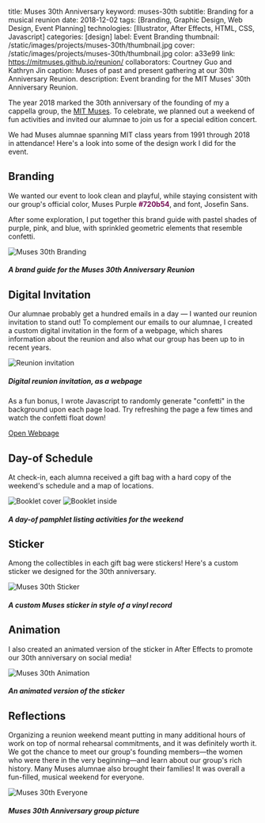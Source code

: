 title: Muses 30th Anniversary
keyword: muses-30th
subtitle: Branding for a musical reunion
date: 2018-12-02
tags: [Branding, Graphic Design, Web Design, Event Planning]
technologies: [Illustrator, After Effects, HTML, CSS, Javascript]
categories: [design]
label: Event Branding
thumbnail: /static/images/projects/muses-30th/thumbnail.jpg
cover: /static/images/projects/muses-30th/thumbnail.jpg
color: a33e99
link: https://mitmuses.github.io/reunion/
collaborators: Courtney Guo and Kathryn Jin
caption: Muses of past and present gathering at our 30th Anniversary Reunion.
description: Event branding for the MIT Muses' 30th Anniversary Reunion.

The year 2018 marked the 30th anniversary of the founding of my a cappella group, the [MIT Muses](https://mitmuses.github.io). To celebrate, we planned out a weekend of fun activities and invited our alumnae to join us for a special edition concert.

We had Muses alumnae spanning MIT class years from 1991 through 2018 in attendance! Here's a look into some of the design work I did for the event.

## Branding

We wanted our event to look clean and playful, while staying consistent with our group's official color, Muses Purple <span style="color:#720b54">**#720b54**</span>, and font, Josefin Sans.

After some exploration, I put together this brand guide with pastel shades of purple, pink, and blue, with sprinkled geometric elements that resemble confetti.

<div class="image-set" markdown="1">

![Muses 30th Branding](/static/images/projects/muses-30th/branding.png "Muses 30th Branding")

##### A brand guide for the Muses 30th Anniversary Reunion

</div>

## Digital Invitation

Our alumnae probably get a hundred emails in a day — I wanted our reunion invitation to stand out! To complement our emails to our alumnae, I created a custom digital invitation in the form of a webpage, which shares information about the reunion and also what our group has been up to in recent years.

<div class="image-set" markdown="1">

![Reunion invitation](/static/images/projects/muses-30th/invite.jpg "Reunion invitation")

##### Digital reunion invitation, as a webpage

</div>

As a fun bonus, I wrote Javascript to randomly generate "confetti" in the background upon each page load. Try refreshing the page a few times and watch the confetti float down!

<a href="https://mitmuses.github.io/reunion/" class="button">
	Open Webpage
</a>


## Day-of Schedule

At check-in, each alumna received a gift bag with a hard copy of the weekend's schedule and a map of locations.

<div class="image-set image-set-two" markdown="1">

![Booklet cover](/static/images/projects/muses-30th/booklet1.jpg "Booklet cover")
![Booklet inside](/static/images/projects/muses-30th/booklet2.jpg "Booklet inside")

##### A day-of pamphlet listing activities for the weekend 

</div>

## Sticker

Among the collectibles in each gift bag were stickers! Here's a custom sticker we designed for the 30th anniversary.

<div class="image-set image-set-three" markdown="1">

![Muses 30th Sticker](/static/images/projects/muses-30th/sticker.jpg "Muses 30th Sticker")

##### A custom Muses sticker in style of a vinyl record

</div>

## Animation

I also created an animated version of the sticker in After Effects to promote our 30th anniversary on social media!

<div class="image-set image-set-two" markdown="1">

![Muses 30th Animation](/static/images/projects/muses-30th/spin.gif "Muses 30th Animation")

##### An animated version of the sticker

</div>

## Reflections

Organizing a reunion weekend meant putting in many additional hours of work on top of normal rehearsal commitments, and it was definitely worth it. We got the chance to meet our group's founding members—the women who were there in the very beginning—and learn about our group's rich history. Many Muses alumnae also brought their families! It was overall a fun-filled, musical weekend for everyone.

<div class="image-set" markdown="1">

![Muses 30th Everyone](/static/images/projects/muses-30th/everyone.jpg "Muses 30th Everyone")

##### Muses 30th Anniversary group picture

</div>




